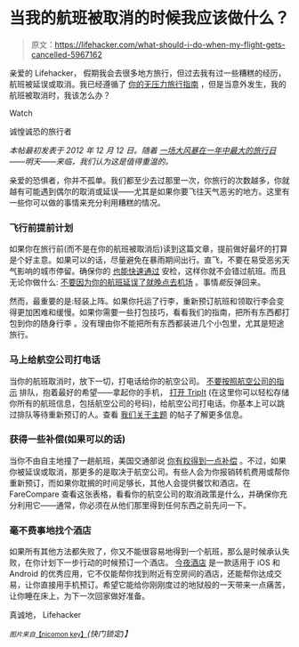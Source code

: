 # 当我的航班被取消的时候我应该做什么？

> 原文：<https://lifehacker.com/what-should-i-do-when-my-flight-gets-cancelled-5967162>

亲爱的 Lifehacker，
假期我会去很多地方旅行，但过去我有过一些糟糕的经历，航班被延误或取消。我已经遵循了 [你的无压力旅行指南](https://lifehacker.com/the-start-to-finish-guide-to-a-perfect-stress-free-vac-5923155) ，但是当意外发生，我的航班被取消时，我该怎么办？

Watch

诚惶诚恐的旅行者

*本帖最初发表于 2012 年 12 月 12 日。随着* [*一场大风暴在一年中最大的旅行日*](http://www.washingtonpost.com/blogs/capital-weather-gang/wp/2014/11/25/wednesdays-east-coast-winter-storm-shaping-up-to-be-travel-nightmare-timing-and-impacts/?tid=pm_local_pop)*——明天——来临，我们认为这是值得重温的。*

亲爱的恐惧者，你并不孤单。我们都至少去过那里一次，你旅行的次数越多，你就越有可能遇到偶尔的取消或延误——尤其是如果你要飞往天气恶劣的地方。这里有一些你可以做的事情来充分利用糟糕的情况。

### 飞行前提前计划

如果你在旅行前(而不是在你的航班被取消后)读到这篇文章，提前做好最坏的打算是个好主意。如果可以的话，尽量避免在暴雨期间出行。直飞，不要在易受恶劣天气影响的城市停留。确保你的 [也能快速通过](https://lifehacker.com/get-through-the-airport-in-record-time-with-this-checkl-5861949) 安检，这样你就不会错过航班。而且无论你做什么: [不要因为你的航班延误了就晚点去机场](http://flightclub.jalopnik.com/heres-what-to-do-if-your-holiday-flight-is-canceled-or-1662651218) 。事情*能*反弹回来。

然而，最重要的是:轻装上阵。如果你托运了行李，重新预订航班和领取行李会变得更加困难和缓慢。如果你需要一些打包技巧，看看我们的指南，把所有东西都打包到你的随身行李 。没有理由你不能把所有东西都装进几个小包里，尤其是短途旅行。

### 马上给航空公司打电话

当你的航班取消时，放下一切，打电话给你的航空公司。 [不要按照航空公司的指示](http://lifehacker.com/rebook-your-cancelled-flight-faster-by-not-following-di-5617023) 排队，抱着最好的希望——拿起你的手机， [打开 TripIt](http://lifehacker.com/tripit-adds-automatic-itinerary-importing-from-your-gma-5610002) (在这里你可以轻松存储你所有的航班信息，包括航空公司的号码)，给航空公司打电话。你基本上可以跳过排队等待重新预订的人。查看 [我们关于主题](https://lifehacker.com/the-first-thing-you-should-do-when-your-flight-gets-can-5953279) 的帖子了解更多信息。

### 获得一些补偿(如果可以的话)

当你不由自主地撞了一趟航班，美国交通部说 [你有权得到一点补偿](https://lifehacker.com/know-your-rights-as-a-passenger-to-avoid-getting-screwe-5794277) 。不过，如果你被延误或取消，那更多的是取决于航空公司。有些人会为你报销转机费用或帮你重新预订，而如果你耽搁的时间足够长，其他人会提供餐饮和酒店。在 FareCompare 查看这张表格，看看你的航空公司的取消政策是什么，并确保你充分利用它——通常，你必须在从他们那里得到任何东西之前先问一下。

### 毫不费事地找个酒店

如果所有其他方法都失败了，你又不能很容易地得到一个航班，那么是时候承认失败，在你计划下一步行动的时候预订一个酒店。 [今夜酒店](http://www.hoteltonight.com/) 是一款适用于 iOS 和 Android 的优秀应用，它不仅能帮你找到附近有空房间的酒店，还能帮你达成交易，让你直接用手机预订。希望它能给你刚刚度过的地狱般的一天带来一点痛苦，让你睡在床上，为下一次回家做好准备。

真诚地，
Lifehacker

<small>*图片来自*</small>[<small>【nicomon key】</small>](http://www.shutterstock.com/pic.mhtml?id=54774553)*(快门锁定)】*
